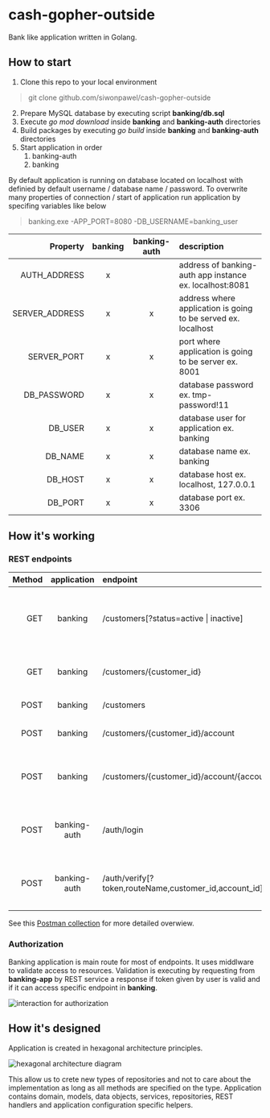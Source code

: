 # cash-gopher-outside
Bank like application written in Golang.

## How to start

1. Clone this repo to your local environment

> git clone github.com/siwonpawel/cash-gopher-outside

2. Prepare MySQL database by executing script **banking/db.sql**
3. Execute *go mod download* inside **banking** and **banking-auth** directories
4. Build packages by executing *go build* inside **banking** and **banking-auth** directories
5. Start application in order
   1. banking-auth
   2. banking

By default application is running on database located on localhost with definied by default username / database name / password. To overwrite many properties of connection / start of application run application by specifing variables like below  
> banking.exe -APP_PORT=8080 -DB_USERNAME=banking_user

|       Property | banking | banking-auth | description                                                   |
| -------------: | :-----: | :----------: | :------------------------------------------------------------ |
|   AUTH_ADDRESS |    x    |              | address of banking-auth app instance ex. localhost:8081       |
| SERVER_ADDRESS |    x    |      x       | address where application is going to be served ex. localhost |
|    SERVER_PORT |    x    |      x       | port where application is going to be server ex. 8001         |
|    DB_PASSWORD |    x    |      x       | database password ex. tmp-password!11                         |
|        DB_USER |    x    |      x       | database user for application ex. banking                     |
|        DB_NAME |    x    |      x       | database name ex. banking                                     |
|        DB_HOST |    x    |      x       | database host ex. localhost, 127.0.0.1                        |
|        DB_PORT |    x    |      x       | database port ex. 3306                                        |

## How it's working

### REST endpoints

| Method | application  | endpoint                                              | description                                                 |
| -----: | :----------: | :---------------------------------------------------- | :---------------------------------------------------------- |
|    GET |   banking    | /customers[?status=active \| inactive]                | list of all users in database optionally filtered by status |
|    GET |   banking    | /customers/{customer_id}                              | gets user identified by customer_id                         |
|   POST |   banking    | /customers                                            | create new user                                             |
|   POST |   banking    | /customers/{customer_id}/account                      | create new account for user                                 |
|   POST |   banking    | /customers/{customer_id}/account/{account_id}         | create operation (withdrawal / deposit) on account          |
|   POST | banking-auth | /auth/login                                           | retrieve JWT token after successfull login                  |
|   POST | banking-auth | /auth/verify[?token,routeName,customer_id,account_id] | verify that user has access to required resources           |

See this [Postman collection](https://github.com/siwonpawel/cash-gopher-outside/assets/cash-gopher-outside.postman_collection.json) for more detailed overwiew.

### Authorization

Banking application is main route for most of endpoints. It uses middlware to validate access to resources. Validation is executing by requesting from **banking-app** by REST service a response if token given by user is valid and if it can access specific endpoint in **banking**.

![interaction for authorization](https://github.com/siwonpawel/cash-gopher-outside/assets/authorization.jpg)

## How it's designed

Application is created in hexagonal architecture principles.

![hexagonal architecture diagram](https://github.com/siwonpawel/cash-gopher-outside/assets/hexagonal_architecture.jpg)

This allow us to crete new types of repositories and not to care about the implementation as long as all methods are specified on the type. Application contains domain, models, data objects, services, repositories, REST handlers and application configuration specific helpers. 